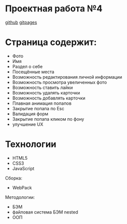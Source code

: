 # Проектная работа №4

[github](https://github.com/ElF649/mesto)
[gitpages](https://elf649.github.io/mesto/)

# Страница содержит:
  - Фото
  - Имя
  - Раздел о себе
  - Посещённые места
  - Возможность редактирования личной информации
  - Возможность просмотра увеличенных фото
  - Возможность ставить лайки
  - Возможность удалять карточки
  - Возможность добавлять карточки
  - Плавная анимация попапов
  - Закрытие попапа по Esc
  - Валидация форм
  - Закрытие попапа кликом по фону  
  - улучшение UX


  

# Технологии

  - HTML5
  - CSS3
  - JavaScript
  
Сборка:
  - WebPack

Методологии:
  - БЭМ
  - файловая система БЭМ nested
  - ООП
